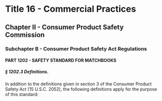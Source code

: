 
# Title 16 - Commercial Practices
## Chapter II - Consumer Product Safety Commission
### Subchapter B - Consumer Product Safety Act Regulations
#### PART 1202 - SAFETY STANDARD FOR MATCHBOOKS
##### § 1202.3 Definitions.

In addition to the definitions given in section 3 of the Consumer Product Safety Act (15 U.S.C. 2052), the following definitions apply for the purpose of this standard:
